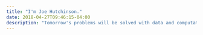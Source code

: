 ```yaml
---
title: "I'm Joe Hutchinson."
date: 2018-04-27T09:46:15-04:00
description: "Tomorrow's problems will be solved with data and computation.  These are my thoughts on how we get there."
---
```

